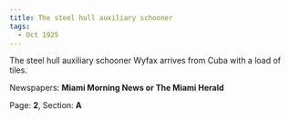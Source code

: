 ```yaml
---  
title: The steel hull auxiliary schooner  
tags:  
  - Oct 1925  
---  
```

  
The steel hull auxiliary schooner Wyfax arrives from Cuba with a load of tiles.  
  
Newspapers: **Miami Morning News or The Miami Herald**  
  
Page: **2**, Section: **A** 
